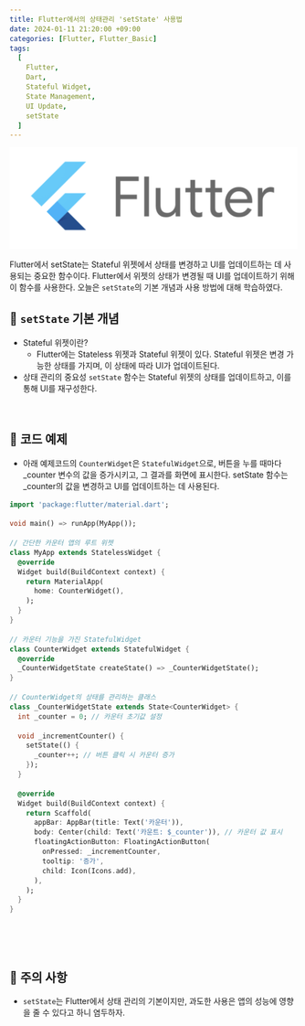 ```yaml
---
title: Flutter에서의 상태관리 'setState' 사용법
date: 2024-01-11 21:20:00 +09:00
categories: [Flutter, Flutter_Basic]
tags:
  [
    Flutter,
    Dart,
    Stateful Widget,
    State Management,
    UI Update,
    setState
  ]
---
```



![Flutter](/images/Flutter.png)

Flutter에서 setState는 Stateful 위젯에서 상태를 변경하고 UI를 업데이트하는 데 사용되는 중요한 함수이다. Flutter에서 위젯의 상태가 변경될 때 UI를 업데이트하기 위해 이 함수를 사용한다. 오늘은 `setState`의 기본 개념과 사용 방법에 대해 학습하였다.

## 📖 `setState` 기본 개념
- Stateful 위젯이란?
  - Flutter에는 Stateless 위젯과 Stateful 위젯이 있다. Stateful 위젯은 변경 가능한 상태를 가지며, 이 상태에 따라 UI가 업데이트된다.
- 상태 관리의 중요성
  `setState` 함수는 Stateful 위젯의 상태를 업데이트하고, 이를 통해 UI를 재구성한다.<br>
  <br>
  <br>


## 📖 코드 예제
- 아래 예제코드의 `CounterWidget`은 `StatefulWidget`으로, 버튼을 누를 때마다 _counter 변수의 값을 증가시키고, 그 결과를 화면에 표시한다. setState 함수는 _counter의 값을 변경하고 UI를 업데이트하는 데 사용된다.

```dart
import 'package:flutter/material.dart';

void main() => runApp(MyApp());

// 간단한 카운터 앱의 루트 위젯
class MyApp extends StatelessWidget {
  @override
  Widget build(BuildContext context) {
    return MaterialApp(
      home: CounterWidget(),
    );
  }
}

// 카운터 기능을 가진 StatefulWidget
class CounterWidget extends StatefulWidget {
  @override
  _CounterWidgetState createState() => _CounterWidgetState();
}

// CounterWidget의 상태를 관리하는 클래스
class _CounterWidgetState extends State<CounterWidget> {
  int _counter = 0; // 카운터 초기값 설정

  void _incrementCounter() {
    setState(() {
      _counter++; // 버튼 클릭 시 카운터 증가
    });
  }

  @override
  Widget build(BuildContext context) {
    return Scaffold(
      appBar: AppBar(title: Text('카운터')),
      body: Center(child: Text('카운트: $_counter')), // 카운터 값 표시
      floatingActionButton: FloatingActionButton(
        onPressed: _incrementCounter,
        tooltip: '증가',
        child: Icon(Icons.add),
      ),
    );
  }
}
```

<br>
<br>
<br>

## 📖 주의 사항
- `setState`는 Flutter에서 상태 관리의 기본이지만, 과도한 사용은 앱의 성능에 영향을 줄 수 있다고 하니 염두하자.